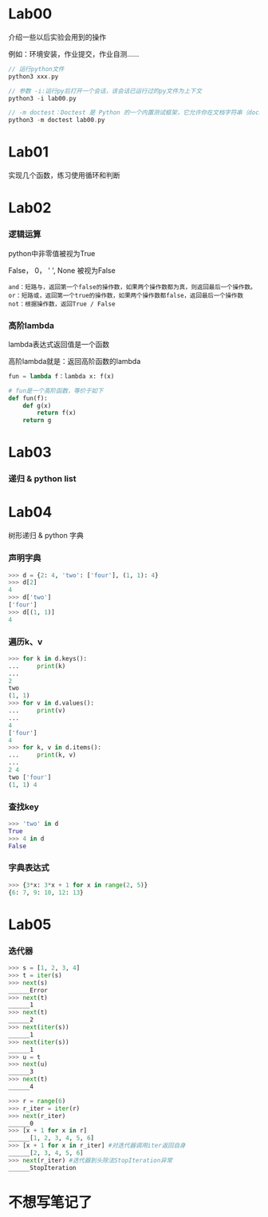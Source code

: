 # Lab00

介绍一些以后实验会用到的操作

例如：环境安装，作业提交，作业自测……

```c++
// 运行python文件
python3 xxx.py

// 参数 -i:运行py后打开一个会话，该会话已运行过的py文件为上下文
python3 -i lab00.py

// -m doctest：Doctest 是 Python 的一个内置测试框架，它允许你在文档字符串（docstring）中编写测试用例。
python3 -m doctest lab00.py
```



# Lab01

实现几个函数，练习使用循环和判断



# Lab02

### 逻辑运算

python中非零值被视为True

False， 0， ' ', None 被视为False

```
and：短路与，返回第一个false的操作数，如果两个操作数都为真，则返回最后一个操作数。
or：短路或，返回第一个true的操作数，如果两个操作数都false，返回最后一个操作数
not：根据操作数，返回True / False

```



### 高阶lambda

lambda表达式返回值是一个函数

高阶lambda就是：返回高阶函数的lambda

```python
fun = lambda f：lambda x: f(x)

# fun是一个高阶函数，等价于如下
def fun(f):
	def g(x)
		return f(x)
	return g
```





# Lab03

### 递归 & python list



# Lab04

树形递归 & python 字典



### 声明字典

```python
>>> d = {2: 4, 'two': ['four'], (1, 1): 4}
>>> d[2]
4
>>> d['two']
['four']
>>> d[(1, 1)]
4

```

### 遍历k、v

```python
>>> for k in d.keys():
...     print(k)
...
2
two
(1, 1)
>>> for v in d.values():
...     print(v)
...
4
['four']
4
>>> for k, v in d.items():
...     print(k, v)
...
2 4
two ['four']
(1, 1) 4
```

### 查找key

```python
>>> 'two' in d
True
>>> 4 in d
False
```

### 字典表达式

```python
>>> {3*x: 3*x + 1 for x in range(2, 5)}
{6: 7, 9: 10, 12: 13}
```





# Lab05



### 迭代器

```python
>>> s = [1, 2, 3, 4]
>>> t = iter(s)
>>> next(s)
______Error
>>> next(t)
______1
>>> next(t)
______2
>>> next(iter(s))
______1
>>> next(iter(s))
______1
>>> u = t
>>> next(u)
______3
>>> next(t)
______4

>>> r = range(6)
>>> r_iter = iter(r)
>>> next(r_iter)
______0
>>> [x + 1 for x in r]
______[1, 2, 3, 4, 5, 6]
>>> [x + 1 for x in r_iter] #对迭代器调用iter返回自身
______[2, 3, 4, 5, 6]
>>> next(r_iter) #迭代器到头除法StopIteration异常
______StopIteration
```





# 不想写笔记了
